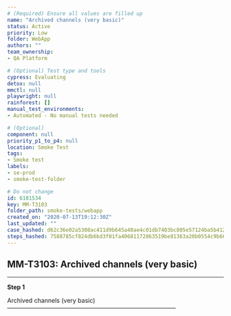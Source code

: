 ```yaml
---
# (Required) Ensure all values are filled up
name: "Archived channels (very basic)"
status: Active
priority: Low
folder: WebApp
authors: ""
team_ownership: 
- QA Platform

# (Optional) Test type and tools
cypress: Evaluating
detox: null
mmctl: null
playwright: null
rainforest: []
manual_test_environments: 
- Automated - No manual tests needed

# (Optional)
component: null
priority_p1_to_p4: null
location: Smoke Test
tags: 
- Smoke test
labels: 
- se-prod
- smoke-test-folder

# Do not change
id: 6181534
key: MM-T3103
folder_path: smoke-tests/webapp
created_on: "2020-07-13T19:12:30Z"
last_updated: ""
case_hashed: d62c36e02a5308ac411d9b645a40ae4c01db7403bc805e57124ba5b412162d244b71c3da624d9af027d62d48441b320e
steps_hashed: 7588785cf824db6bd3f01fa40681172863519be81363a20b0554c9b66859e76208ee52f6c51225d934452eb0a5fc8a05
---
```


## MM-T3103: Archived channels (very basic)

---

**Step 1**

Archived channels (very basic)\
————————————————————————————
